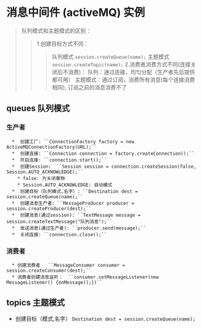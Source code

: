 # 消息中间件 (activeMQ) 实例
> 队列模式和主题模式的区别：
>>1.创建目标方式不同：
>>>队列模式 ``session.createQueue(name);``
>>>主题模式 ``session.createTopic(name);``
>>2.消费者消费方式不同(连接关闭后不消费)：
>>>队列：通过连接，均匀分配（生产者先后提供都可用）
>>>主题模式：通过订阅，消费所有消息(每个连接消费相同), 订阅之前的消息消费不了
## queues 队列模式
### 生产者
      *  创建工厂: ``ConnectionFactory factory = new ActiveMQConnectionFactory(URL);``
      *  创建连接: ``Connection connection = factory.createConnection();``
      *  开启连接: ``connection.start();``
      *  创建Session:  ``Session session = connection.createSession(false, Session.AUTO_ACKNOWLEDGE);``
        * false: 为关闭事物
        * Session.AUTO_ACKNOWLEDGE: 自动模式
      *  创建目标（队列模式,名字）: ``Destination dest = session.createQueue(name);``
      *  创建消息生产者: ``MessageProducer producer = session.createProducer(dest);``
      *  创建消息(通过session): ``TextMessage message = session.createTextMessage("队列消息");``
      *  发送消息(通过生产者): ``producer.send(message);``
      *  关闭连接: ``connection.close();``

### 消费者
      * 创建消费者   ``MessageConsumer consumer = session.createConsumer(dest);``
      * 消费者创建消息监听：  ``consumer.setMessageListener(new MessageListener() {onMessage();})``


## topics 主题模式
*  创建目标（模式,名字） ``Destination dest = session.createQueue(name);``